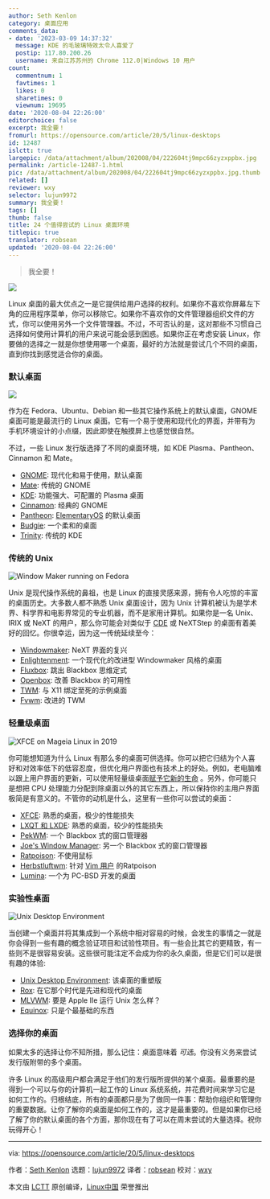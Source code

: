 ```yaml
---
author: Seth Kenlon
category: 桌面应用
comments_data:
- date: '2023-03-09 14:37:32'
  message: KDE 的毛玻璃特效太令人喜爱了
  postip: 117.80.200.26
  username: 来自江苏苏州的 Chrome 112.0|Windows 10 用户
count:
  commentnum: 1
  favtimes: 1
  likes: 0
  sharetimes: 0
  viewnum: 19695
date: '2020-08-04 22:26:00'
editorchoice: false
excerpt: 我全要！
fromurl: https://opensource.com/article/20/5/linux-desktops
id: 12487
islctt: true
largepic: /data/attachment/album/202008/04/222604tj9mpc66zyzxppbx.jpg
permalink: /article-12487-1.html
pic: /data/attachment/album/202008/04/222604tj9mpc66zyzxppbx.jpg.thumb.jpg
related: []
reviewer: wxy
selector: lujun9972
summary: 我全要！
tags: []
thumb: false
title: 24 个值得尝试的 Linux 桌面环境
titlepic: true
translator: robsean
updated: '2020-08-04 22:26:00'
---
```



> 
> 我全要！
> 
> 
> 


![](/data/attachment/album/202008/04/222604tj9mpc66zyzxppbx.jpg)


Linux 桌面的最大优点之一是它提供给用户选择的权利。如果你不喜欢你屏幕左下角的应用程序菜单，你可以移除它。如果你不喜欢你的文件管理器组织文件的方式，你可以使用另外一个文件管理器。不过，不可否认的是，这对那些不习惯自己选择如何使用计算机的用户来说可能会感到困惑。如果你正在考虑安装 Linux，你要做的选择之一就是你想使用哪一个桌面，最好的方法就是尝试几个不同的桌面，直到你找到感觉适合你的桌面。


### 默认桌面


![](/data/attachment/album/202008/04/222658eymfmfbtbvvn8bxs.jpg)


作为在 Fedora、Ubuntu、Debian 和一些其它操作系统上的默认桌面，GNOME 桌面可能是最流行的 Linux 桌面。它有一个易于使用和现代化的界面，并带有为手机环境设计的小点缀，因此即使在触摸屏上也感觉很自然。


不过，一些 Linux 发行版选择了不同的桌面环境，如 KDE Plasma、Pantheon、Cinnamon 和 Mate。


* [GNOME](/article-11675-1.html): 现代化和易于使用，默认桌面
* [Mate](/article-11703-1.html): 传统的 GNOME
* [KDE](/article-11728-1.html): 功能强大、可配置的 Plasma 桌面
* [Cinnamon](/article-8606-1.html): 经典的 GNOME
* [Pantheon](/article-11660-1.html): [ElementaryOS](https://elementary.io/) 的默认桌面
* [Budgie](/article-10547-1.html): 一个柔和的桌面
* [Trinity](https://opensource.com/article/19/12/linux-trinity-desktop-environment-tde): 传统的 KDE


### 传统的 Unix


![](/data/attachment/album/202008/04/222709n3h53hsz0bhnhubu.jpg "Window Maker running on Fedora")


Unix 是现代操作系统的鼻祖，也是 Linux 的直接灵感来源，拥有令人吃惊的丰富的桌面历史。大多数人都不熟悉 Unix 桌面设计，因为 Unix 计算机被认为是学术界、科学界和电影界常见的专业机器，而不是家用计算机。如果你是一名 Unix、IRIX 或 NeXT 的用户，那么你可能会对类似于 [CDE](https://sourceforge.net/projects/cdesktopenv/) 或 NeXTStep 的桌面有着美好的回忆。你很幸运，因为这一传统延续至今：


* [Windowmaker](/article-11650-1.html): NeXT 界面的复兴
* [Enlightenment](https://opensource.com/article/19/12/linux-enlightenment-desktop): 一个现代化的改进型 Windowmaker 风格的桌面
* [Fluxbox](/article-12082-1.html): 跳出 Blackbox 思维定式
* [Openbox](/article-11698-1.html): 改善 Blackbox 的可用性
* [TWM](/article-11734-1.html): 与 X11 绑定至死的示例桌面
* [Fvwm](/article-11712-1.html): 改进的 TWM


### 轻量级桌面


![](/data/attachment/album/202008/04/222716lr0qra0raaad0rr3.jpg "XFCE on Mageia Linux in 2019")


你可能想知道为什么 Linux 有那么多的桌面可供选择。你可以把它归结为个人喜好和对效率低下的低容忍度，但优化用户界面也有技术上的好处。例如，老电脑难以跟上用户界面的更新，可以使用轻量级桌面[赋予它新的生命](https://opensource.com/article/20/2/macbook-linux-elementary) 。另外，你可能只是想把 CPU 处理能力分配到除桌面以外的其它东西上，所以保持你的主用户界面极简是有意义的。不管你的动机是什么，这里有一些你可以尝试的桌面：


* [XFCE](/article-10413-1.html): 熟悉的桌面，极少的性能损失
* [LXQT 和 LXDE](https://opensource.com/article/19/12/lxqt-lxde-linux-desktop): 熟悉的桌面，较少的性能损失
* [PekWM](/article-11670-1.html): 一个 Blackbox 式的窗口管理器
* [Joe's Window Manager](https://opensource.com/article/19/12/joes-window-manager-linux-desktop): 另一个 Blackbox 式的窗口管理器
* [Ratpoison](https://opensource.com/article/19/12/ratpoison-linux-desktop): 不使用鼠标
* [Herbstluftwm](/article-11734-1.html): 针对 [Vim 用户](https://opensource.com/resources/what-vim) 的Ratpoison
* [Lumina](/article-11706-1.html): 一个为 PC-BSD 开发的桌面


### 实验性桌面


![](/data/attachment/album/202008/04/222723mha6rhqawz6howso.jpg "Unix Desktop Environment")


当创建一个桌面并将其集成到一个系统中相对容易的时候，会发生的事情之一就是你会得到一些有趣的概念验证项目和试验性项目。有一些会比其它的更精致，有一些则不是很容易安装。这些很可能注定不会成为你的永久桌面，但是它们可以是很有趣的体验:


* [Unix Desktop Environment](https://opensource.com/article/19/12/linux-unix-desktop-environment-ude): 该桌面的重塑版
* [Rox](/article-12123-1.html): 在它那个时代是先进和现代的桌面
* [MLVWM](/article-11720-1.html): 要是 Apple IIe 运行 Unix 怎么样？
* [Equinox](https://opensource.com/article/19/12/ede-linux-desktop): 只是个最基础的东西


### 选择你的桌面


如果太多的选择让你不知所措，那么记住：桌面意味着 *可选*。你没有义务来尝试发行版附带的多个桌面。


许多 Linux 的高级用户都会满足于他们的发行版所提供的某个桌面。最重要的是得到一个可以与你的计算机一起工作的 Linux 系统系统，并花费时间来学习它是如何工作的。归根结底，所有的桌面都只是为了做同一件事：帮助你组织和管理你的重要数据。让你了解你的桌面是如何工作的，这才是最重要的。但是如果你已经了解了你的默认桌面的各个方面，那你现在有了可以在周末尝试的大量选择。祝你玩得开心！




---


via: <https://opensource.com/article/20/5/linux-desktops>


作者：[Seth Kenlon](https://opensource.com/users/seth) 选题：[lujun9972](https://github.com/lujun9972) 译者：[robsean](https://github.com/robsean) 校对：[wxy](https://github.com/wxy)


本文由 [LCTT](https://github.com/LCTT/TranslateProject) 原创编译，[Linux中国](https://linux.cn/) 荣誉推出